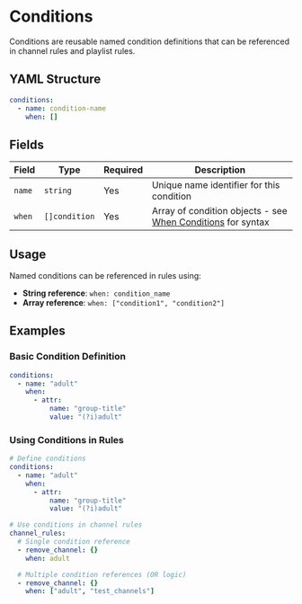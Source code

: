 # Conditions

Conditions are reusable named condition definitions that can be referenced in channel rules and playlist rules.

## YAML Structure

```yaml
conditions:
  - name: condition-name
    when: []
```

## Fields

| Field  | Type          | Required | Description                                                                            |
|--------|---------------|----------|----------------------------------------------------------------------------------------|
| `name` | `string`      | Yes      | Unique name identifier for this condition                                              |
| `when` | `[]condition` | Yes      | Array of condition objects - see [When Conditions](./channel_rules/when.md) for syntax |

## Usage

Named conditions can be referenced in rules using:

- **String reference**: `when: condition_name`
- **Array reference**: `when: ["condition1", "condition2"]`

## Examples

### Basic Condition Definition

```yaml
conditions:
  - name: "adult"
    when:
      - attr:
          name: "group-title"
          value: "(?i)adult"
```

### Using Conditions in Rules

```yaml
# Define conditions
conditions:
  - name: "adult"
    when:
      - attr:
          name: "group-title"
          value: "(?i)adult"

# Use conditions in channel rules
channel_rules:
  # Single condition reference
  - remove_channel: {}
    when: adult

  # Multiple condition references (OR logic)
  - remove_channel: {}
    when: ["adult", "test_channels"]
```
